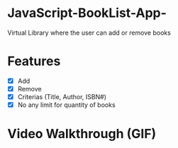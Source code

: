 # JavaScript-BookList-App-
Virtual Library where the user can add or remove books 

# Features 
- [x] Add 
- [x] Remove 
- [x] Criterias (Title, Author, ISBN#)
- [x] No any limit for quantity of books

# Video Walkthrough (GIF)
